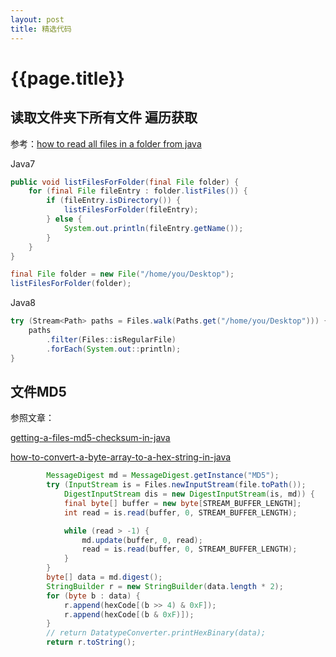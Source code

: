 ```yaml
---
layout: post
title: 精选代码
---
```

{{page.title}}
==============

## 读取文件夹下所有文件 遍历获取

参考：[how to read all files in a folder from java](https://stackoverflow.com/questions/1844688/how-to-read-all-files-in-a-folder-from-java)

Java7

```java
public void listFilesForFolder(final File folder) {
    for (final File fileEntry : folder.listFiles()) {
        if (fileEntry.isDirectory()) {
            listFilesForFolder(fileEntry);
        } else {
            System.out.println(fileEntry.getName());
        }
    }
}

final File folder = new File("/home/you/Desktop");
listFilesForFolder(folder);
```

Java8

```java
try (Stream<Path> paths = Files.walk(Paths.get("/home/you/Desktop"))) {
    paths
        .filter(Files::isRegularFile)
        .forEach(System.out::println);
} 
```

## 文件MD5

参照文章：

[getting-a-files-md5-checksum-in-java](https://stackoverflow.com/questions/304268/getting-a-files-md5-checksum-in-java?answertab=votes#tab-top)

[how-to-convert-a-byte-array-to-a-hex-string-in-java](https://stackoverflow.com/questions/9655181/how-to-convert-a-byte-array-to-a-hex-string-in-java)

```java
        MessageDigest md = MessageDigest.getInstance("MD5");
        try (InputStream is = Files.newInputStream(file.toPath()); 
            DigestInputStream dis = new DigestInputStream(is, md)) {
            final byte[] buffer = new byte[STREAM_BUFFER_LENGTH];
            int read = is.read(buffer, 0, STREAM_BUFFER_LENGTH);

            while (read > -1) {
                md.update(buffer, 0, read);
                read = is.read(buffer, 0, STREAM_BUFFER_LENGTH);
            }
        }
        byte[] data = md.digest();
        StringBuilder r = new StringBuilder(data.length * 2);
        for (byte b : data) {
            r.append(hexCode[(b >> 4) & 0xF]);
            r.append(hexCode[(b & 0xF)]);
        }
        // return DatatypeConverter.printHexBinary(data);
        return r.toString();
```
